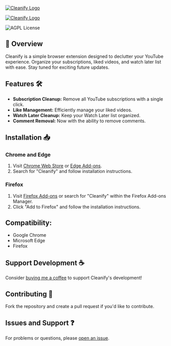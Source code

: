 <!-- Dark Mode 🌑 -->
[![Cleanify Logo](https://i.imgur.com/bPjFJAD.png#gh-dark-mode-only)](https://www.youtube.com/@ArmanicYT#gh-dark-mode-only)
<!-- Light Mode ☀️ -->
[![Cleanify Logo](https://i.imgur.com/2KmBZAf.png#gh-light-mode-only)](https://www.youtube.com/@ArmanicYT#gh-light-mode-only)

![AGPL License](https://img.shields.io/badge/Version-1.2-red.svg)

## 🚀 Overview

Cleanify is a simple browser extension designed to declutter your YouTube experience. Organize your subscriptions, liked videos, and watch later list with ease. Stay tuned for exciting future updates.

## Features 🛠️

- **Subscription Cleanup:** Remove all YouTube subscriptions with a single click.
- **Like Management:** Efficiently manage your liked videos.
- **Watch Later Cleanup:** Keep your Watch Later list organized.
- **Comment Removal:** Now with the ability to remove comments.

## Installation 📥

### Chrome and Edge

1. Visit [Chrome Web Store](https://chrome.google.com/webstore/) or [Edge Add-ons](https://microsoftedge.microsoft.com/addons/Microsoft-Edge-Extensions-Home/).
2. Search for "Cleanify" and follow installation instructions.

### Firefox

1. Visit [Firefox Add-ons](https://addons.mozilla.org/) or search for "Cleanify" within the Firefox Add-ons Manager.
2. Click "Add to Firefox" and follow the installation instructions.

## Compatibility:
- Google Chrome
- Microsoft Edge
- Firefox

## Support Development ☕️

Consider [buying me a coffee](https://www.buymeacoffee.com/arman.cron) to support Cleanify's development!

## Contributing 🤝

Fork the repository and create a pull request if you'd like to contribute.

## Issues and Support ❓

For problems or questions, please [open an issue](https://github.com/armanicdev/Cleanify/issues).